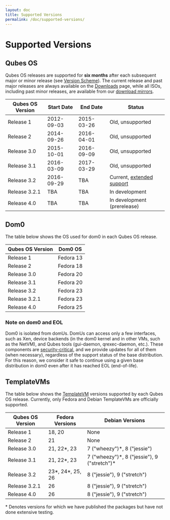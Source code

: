 ```yaml
---
layout: doc
title: Supported Versions
permalink: /doc/supported-versions/
---
```


Supported Versions
==================

Qubes OS
--------
Qubes OS releases are supported for **six months** after each subsequent major
or minor release (see [Version Scheme]). The current release and past major
releases are always available on the [Downloads] page, while all ISOs, including
past minor releases, are available from our [download mirrors].

| Qubes OS Version | Start Date | End Date   | Status                          |
| ---------------- | ---------- | ---------- | ------------------------------- |
| Release 1        | 2012-09-03 | 2015-03-26 | Old, unsupported                |
| Release 2        | 2014-09-26 | 2016-04-01 | Old, unsupported                |
| Release 3.0      | 2015-10-01 | 2016-09-09 | Old, unsupported                |
| Release 3.1      | 2016-03-09 | 2017-03-29 | Old, unsupported                |
| Release 3.2      | 2016-09-29 | TBA        | Current, [extended support]     |
| Release 3.2.1    | TBA        | TBA        | In development                  |
| Release 4.0      | TBA        | TBA        | In development (prerelease)     |


Dom0
----
The table below shows the OS used for dom0 in each Qubes OS release.

| Qubes OS Version | Dom0 OS   |
| ---------------- | --------- |
| Release 1        | Fedora 13 |
| Release 2        | Fedora 18 |
| Release 3.0      | Fedora 20 |
| Release 3.1      | Fedora 20 |
| Release 3.2      | Fedora 23 |
| Release 3.2.1    | Fedora 23 |
| Release 4.0      | Fedora 25 |

### Note on dom0 and EOL ###

Dom0 is isolated from domUs. DomUs can access only a few interfaces,
such as Xen, device backends (in the dom0 kernel and in other VMs, such as the
NetVM), and Qubes tools (gui-daemon, qrexec-daemon, etc.). These components are
[security-critical], and we provide updates for all of them (when necessary),
regardless of the support status of the base distribution. For this reason, we
consider it safe to continue using a given base distribution in dom0 even after
it has reached EOL (end-of-life).

TemplateVMs
-----------
The table below shows the [TemplateVM] versions supported by each Qubes OS
release. Currently, only Fedora and Debian TemplateVMs are officially supported.

| Qubes OS Version | Fedora Versions      | Debian Versions                               |
| ---------------- | -------------------- | --------------------------------------------- |
| Release 1        | 18, 20               | None                                          |
| Release 2        | 21                   | None                                          |
| Release 3.0      | 21, 22\*, 23         | 7 ("wheezy")\*, 8 ("jessie")                  |
| Release 3.1      | 21, 22\*, 23         | 7 ("wheezy")\*, 8 ("jessie"), 9 ("stretch")\* |
| Release 3.2      | 23\*, 24\*, 25, 26   | 8 ("jessie"), 9 ("stretch")                   |
| Release 3.2.1    | 26                   | 8 ("jessie"), 9 ("stretch")                   |
| Release 4.0      | 26                   | 8 ("jessie"), 9 ("stretch")                   |

\* Denotes versions for which we have published the packages but have not done
extensive testing.


[Version Scheme]: /doc/version-scheme/
[Downloads]: /downloads/
[download mirrors]: /downloads/#mirrors
[security-critical]: /doc/security-critical-code/
[TemplateVM]: /doc/templates/
[extended support]: /news/2016/09/02/4-0-minimum-requirements-3-2-extended-support/

